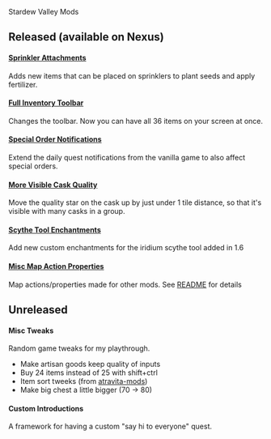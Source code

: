 Stardew Valley Mods

## Released (available on Nexus)

#### [Sprinkler Attachments](https://www.nexusmods.com/stardewvalley/mods/25326)
Adds new items that can be placed on sprinklers to plant seeds and apply fertilizer.


#### [Full Inventory Toolbar](https://www.nexusmods.com/stardewvalley/mods/25711)
Changes the toolbar. Now you can have all 36 items on your screen at once.


#### [Special Order Notifications](https://www.nexusmods.com/stardewvalley/mods/25999)
Extend the daily quest notifications from the vanilla game to also affect special orders.


#### [More Visible Cask Quality](https://www.nexusmods.com/stardewvalley/mods/26052)
Move the quality star on the cask up by just under 1 tile distance, so that it's visible with many casks in a group.


#### [Scythe Tool Enchantments](https://www.nexusmods.com/stardewvalley/mods/26217)
Add new custom enchantments for the iridium scythe tool added in 1.6

#### [Misc Map Action Properties](https://www.nexusmods.com/stardewvalley/mods/28423)
Map actions/properties made for other mods. See [README](MiscMapActionsProperties/README.md) for details


## Unreleased

#### Misc Tweaks
Random game tweaks for my playthrough.
- Make artisan goods keep quality of inputs
- Buy 24 items instead of 25 with shift+ctrl
- Item sort tweeks (from [atravita-mods](https://github.com/atravita-mods/StardewMods/blob/1db0a9587f1f5963a2f7e09ebd40824f351326c4/ExperimentalLagReduction/HarmonyPatches/MiniChanges/ItemSortRewrite.cs))
- Make big chest a little bigger (70 -> 80)

#### Custom Introductions
A framework for having a custom "say hi to everyone" quest.
